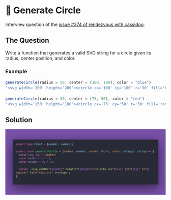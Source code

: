 # 🌽 Generate Circle

Interview question of the [issue #374 of rendezvous with cassidoo](https://buttondown.com/cassidoo/archive/dont-block-your-blessings-jennifer-hudson/).

## The Question

Write a function that generates a valid SVG string for a circle given its radius, center
position, and color.

### Example

```js
generateCircle(radius = 50, center = (100, 100), color = "blue")
"<svg width='200' height='200'><circle cx='100' cy='100' r='50' fill='blue'/>svg>"

generateCircle(radius = 30, center = (75, 50), color = "red")
"<svg width='150' height='100'><circle cx='75' cy='50' r='30' fill='red'/>svg>"
```

## Solution

![Code Polaroid](./code-screenshot.png)
